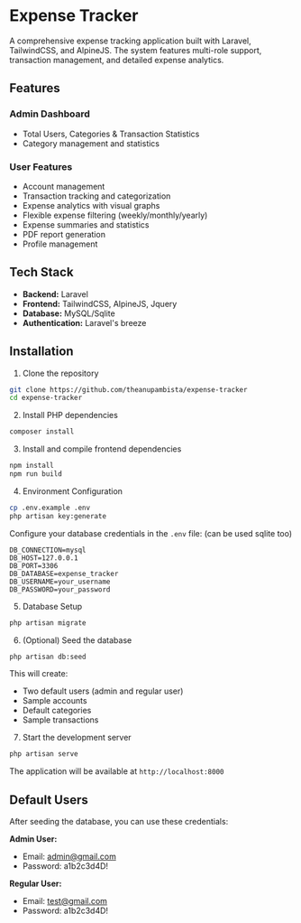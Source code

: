 # Expense Tracker

A comprehensive expense tracking application built with Laravel, TailwindCSS, and AlpineJS. The system features multi-role support, transaction management, and detailed expense analytics.

## Features

### Admin Dashboard

-   Total Users, Categories & Transaction Statistics
-   Category management and statistics

### User Features

-   Account management
-   Transaction tracking and categorization
-   Expense analytics with visual graphs
-   Flexible expense filtering (weekly/monthly/yearly)
-   Expense summaries and statistics
-   PDF report generation
-   Profile management

## Tech Stack

-   **Backend:** Laravel
-   **Frontend:** TailwindCSS, AlpineJS, Jquery
-   **Database:** MySQL/Sqlite
-   **Authentication:** Laravel's breeze

## Installation

1. Clone the repository

```bash
git clone https://github.com/theanupambista/expense-tracker
cd expense-tracker
```

2. Install PHP dependencies

```bash
composer install
```

3. Install and compile frontend dependencies

```bash
npm install
npm run build
```

4. Environment Configuration

```bash
cp .env.example .env
php artisan key:generate
```

Configure your database credentials in the `.env` file:
(can be used sqlite too)

```
DB_CONNECTION=mysql
DB_HOST=127.0.0.1
DB_PORT=3306
DB_DATABASE=expense_tracker
DB_USERNAME=your_username
DB_PASSWORD=your_password
```

5. Database Setup

```bash
php artisan migrate
```

6. (Optional) Seed the database

```bash
php artisan db:seed
```

This will create:

-   Two default users (admin and regular user)
-   Sample accounts
-   Default categories
-   Sample transactions

7. Start the development server

```bash
php artisan serve
```

The application will be available at `http://localhost:8000`

## Default Users

After seeding the database, you can use these credentials:

**Admin User:**

-   Email: admin@gmail.com
-   Password: a1b2c3d4D!

**Regular User:**

-   Email: test@gmail.com
-   Password: a1b2c3d4D!
